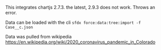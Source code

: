This integrates chartjs 2.7.3.  the latest, 2.9.3 does not work.  Throws an error.

Data can be loaded with the cli 
```sfdx force:data:tree:import -f Case__c.json```

Data was pulled from wikipedia 
https://en.wikipedia.org/wiki/2020_coronavirus_pandemic_in_Colorado